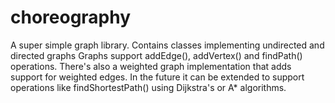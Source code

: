 # choreography

A super simple graph library. Contains classes implementing undirected and directed graphs Graphs support addEdge(), addVertex()
and findPath() operations. There's also a weighted graph implementation that adds support for weighted edges. In the future
it can be extended to support operations like findShortestPath() using Dijkstra's or A* algorithms.
